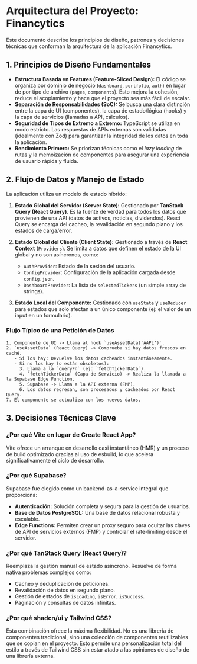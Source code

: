 # Arquitectura del Proyecto: Financytics

Este documento describe los principios de diseño, patrones y decisiones técnicas que conforman la arquitectura de la aplicación Financytics.

## 1. Principios de Diseño Fundamentales

* **Estructura Basada en Features (Feature-Sliced Design):** El código se organiza por dominio de negocio (`dashboard`, `portfolio`, `auth`) en lugar de por tipo de archivo (`pages`, `components`). Esto mejora la cohesión, reduce el acoplamiento y hace que el proyecto sea más fácil de escalar.
* **Separación de Responsabilidades (SoC):** Se busca una clara distinción entre la capa de UI (componentes), la capa de estado/lógica (hooks) y la capa de servicios (llamadas a API, cálculos).
* **Seguridad de Tipos de Extremo a Extremo:** TypeScript se utiliza en modo estricto. Las respuestas de APIs externas son validadas (idealmente con Zod) para garantizar la integridad de los datos en toda la aplicación.
* **Rendimiento Primero:** Se priorizan técnicas como el *lazy loading* de rutas y la memoización de componentes para asegurar una experiencia de usuario rápida y fluida.

## 2. Flujo de Datos y Manejo de Estado

La aplicación utiliza un modelo de estado híbrido:

1.  **Estado Global del Servidor (Server State):** Gestionado por **TanStack Query (React Query)**. Es la fuente de verdad para todos los datos que provienen de una API (datos de activos, noticias, dividendos). React Query se encarga del cacheo, la revalidación en segundo plano y los estados de carga/error.

2.  **Estado Global del Cliente (Client State):** Gestionado a través de **React Context** (`Providers`). Se limita a datos que definen el estado de la UI global y no son asíncronos, como:
    * `AuthProvider`: Estado de la sesión del usuario.
    * `ConfigProvider`: Configuración de la aplicación cargada desde `config.json`.
    * `DashboardProvider`: La lista de `selectedTickers` (un simple array de strings).

3.  **Estado Local del Componente:** Gestionado con `useState` y `useReducer` para estados que solo afectan a un único componente (ej: el valor de un input en un formulario).

### Flujo Típico de una Petición de Datos

```
1. Componente de UI -> Llama al hook `useAssetData('AAPL')`.
2. `useAssetData` (React Query) -> Comprueba si hay datos frescos en caché.
   - Si los hay: Devuelve los datos cacheados instantáneamente.
   - Si no los hay (o están obsoletos):
     3. Llama a la `queryFn` (ej: `fetchTickerData`).
     4. `fetchTickerData` (Capa de Servicio) -> Realiza la llamada a la Supabase Edge Function.
     5. Supabase -> Llama a la API externa (FMP).
     6. Los datos regresan, son procesados y cacheados por React Query.
7. El componente se actualiza con los nuevos datos.
```

## 3. Decisiones Técnicas Clave

### ¿Por qué Vite en lugar de Create React App?
Vite ofrece un arranque en desarrollo casi instantáneo (HMR) y un proceso de build optimizado gracias al uso de esbuild, lo que acelera significativamente el ciclo de desarrollo.

### ¿Por qué Supabase?
Supabase fue elegido como un backend-as-a-service integral que proporciona:
* **Autenticación:** Solución completa y segura para la gestión de usuarios.
* **Base de Datos PostgreSQL:** Una base de datos relacional robusta y escalable.
* **Edge Functions:** Permiten crear un proxy seguro para ocultar las claves de API de servicios externos (FMP) y controlar el rate-limiting desde el servidor.

### ¿Por qué TanStack Query (React Query)?
Reemplaza la gestión manual de estado asíncrono. Resuelve de forma nativa problemas complejos como:
* Cacheo y deduplicación de peticiones.
* Revalidación de datos en segundo plano.
* Gestión de estados de `isLoading`, `isError`, `isSuccess`.
* Paginación y consultas de datos infinitas.

### ¿Por qué shadcn/ui y Tailwind CSS?
Esta combinación ofrece la máxima flexibilidad. No es una librería de componentes tradicional, sino una colección de componentes reutilizables que se copian en el proyecto. Esto permite una personalización total del estilo a través de Tailwind CSS sin estar atado a las opiniones de diseño de una librería externa.